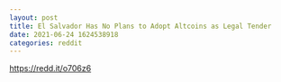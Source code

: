 ```yaml
--- 
layout: post 
title: El Salvador Has No Plans to Adopt Altcoins as Legal Tender 
date: 2021-06-24 1624538918 
categories: reddit 
--- 
```

https://redd.it/o706z6